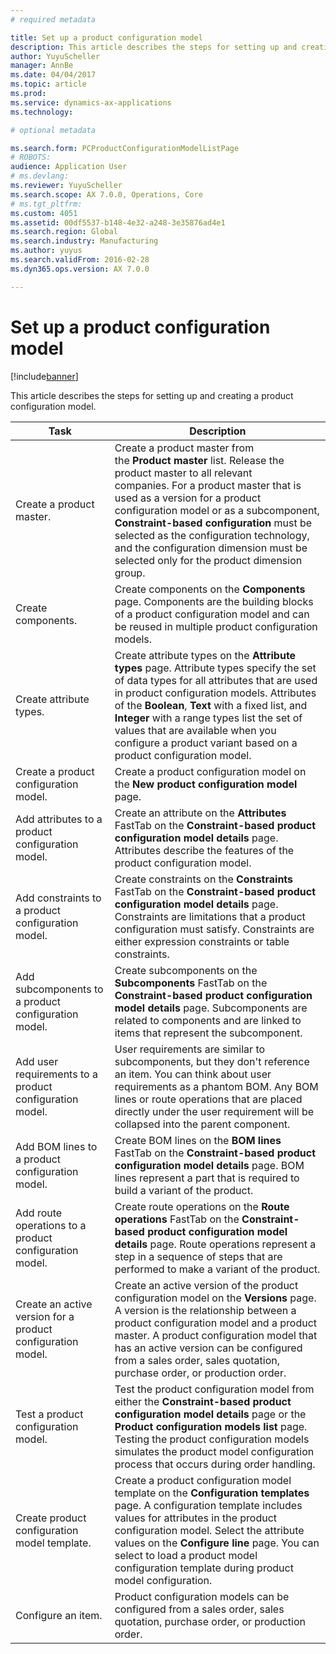 ```yaml
---
# required metadata

title: Set up a product configuration model
description: This article describes the steps for setting up and creating a product configuration model.
author: YuyuScheller
manager: AnnBe
ms.date: 04/04/2017
ms.topic: article
ms.prod: 
ms.service: dynamics-ax-applications
ms.technology: 

# optional metadata

ms.search.form: PCProductConfigurationModelListPage
# ROBOTS: 
audience: Application User
# ms.devlang: 
ms.reviewer: YuyuScheller
ms.search.scope: AX 7.0.0, Operations, Core
# ms.tgt_pltfrm: 
ms.custom: 4051
ms.assetid: 00df5537-b148-4e32-a248-3e35876ad4e1
ms.search.region: Global
ms.search.industry: Manufacturing
ms.author: yuyus
ms.search.validFrom: 2016-02-28
ms.dyn365.ops.version: AX 7.0.0

---
```


# Set up a product configuration model

[!include[banner](../includes/banner.md)]


This article describes the steps for setting up and creating a product configuration model.

| Task                                                        | Description                                                                                                                                                                                                                                                                                                                                                                                        |
|-------------------------------------------------------------|----------------------------------------------------------------------------------------------------------------------------------------------------------------------------------------------------------------------------------------------------------------------------------------------------------------------------------------------------------------------------------------------------|
| Create a product master.                                    | Create a product master from the **Product master** list. Release the product master to all relevant companies. For a product master that is used as a version for a product configuration model or as a subcomponent, **Constraint-based configuration** must be selected as the configuration technology, and the configuration dimension must be selected only for the product dimension group. |
| Create components.                                          | Create components on the **Components** page. Components are the building blocks of a product configuration model and can be reused in multiple product configuration models.                                                                                                                                                                                                                      |
| Create attribute types.                                     | Create attribute types on the **Attribute types** page. Attribute types specify the set of data types for all attributes that are used in product configuration models. Attributes of the **Boolean**, **Text** with a fixed list, and **Integer** with a range types list the set of values that are available when you configure a product variant based on a product configuration model.       |
| Create a product configuration model.                       | Create a product configuration model on the **New product configuration model** page.                                                                                                                                                                                                                                                                                                              |
| Add attributes to a product configuration model.            | Create an attribute on the **Attributes** FastTab on the **Constraint-based product configuration model details** page. Attributes describe the features of the product configuration model.                                                                                                                                                                                                       |
| Add constraints to a product configuration model.           | Create constraints on the **Constraints** FastTab on the **Constraint-based product configuration model details** page. Constraints are limitations that a product configuration must satisfy. Constraints are either expression constraints or table constraints.                                                                                                                                 |
| Add subcomponents to a product configuration model.         | Create subcomponents on the **Subcomponents** FastTab on the **Constraint-based product configuration model details** page. Subcomponents are related to components and are linked to items that represent the subcomponent.                                                                                                                                                                       |
| Add user requirements to a product configuration model.     | User requirements are similar to subcomponents, but they don't reference an item. You can think about user requirements as a phantom BOM. Any BOM lines or route operations that are placed directly under the user requirement will be collapsed into the parent component.                                                                                                                       |
| Add BOM lines to a product configuration model.             | Create BOM lines on the **BOM lines** FastTab on the **Constraint-based product configuration model details** page. BOM lines represent a part that is required to build a variant of the product.                                                                                                                                                                                                 |
| Add route operations to a product configuration model.      | Create route operations on the **Route operations** FastTab on the **Constraint-based product configuration model details** page. Route operations represent a step in a sequence of steps that are performed to make a variant of the product.                                                                                                                                                    |
| Create an active version for a product configuration model. | Create an active version of the product configuration model on the **Versions** page. A version is the relationship between a product configuration model and a product master. A product configuration model that has an active version can be configured from a sales order, sales quotation, purchase order, or production order.                                                               |
| Test a product configuration model.                         | Test the product configuration model from either the **Constraint-based product configuration model details** page or the **Product configuration models list** page. Testing the product configuration models simulates the product model configuration process that occurs during order handling.                                                                                                |
| Create product configuration model template.                | Create a product configuration model template on the **Configuration templates** page. A configuration template includes values for attributes in the product configuration model. Select the attribute values on the **Configure line** page. You can select to load a product model configuration template during product model configuration.                                                   |
| Configure an item.                                          | Product configuration models can be configured from a sales order, sales quotation, purchase order, or production order.                                                                                                                                                                                                                                                                           |





